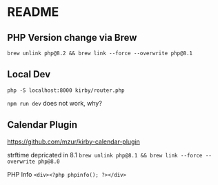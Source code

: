 # README

## PHP Version change via Brew

`brew unlink php@8.2 && brew link --force --overwrite php@8.1`

## Local Dev

`php -S localhost:8000 kirby/router.php`

`npm run dev`
does not work, why?

## Calendar Plugin

<https://github.com/mzur/kirby-calendar-plugin>

strftime depricated in 8.1
`brew unlink php@8.1 && brew link --force --overwrite php@8.0`

PHP Info
`<div><?php phpinfo(); ?></div>`
